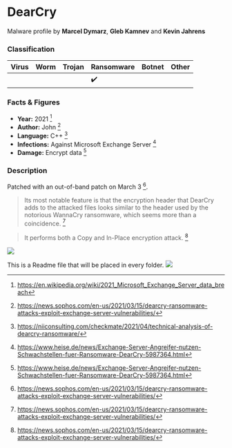 # DearCry

Malware profile by **Marcel Dymarz**, **Gleb Kamnev** and **Kevin Jahrens**

### Classification

| Virus              | Worm               | Trojan             | Ransomware         | Botnet             | Other                                   |
|:-------------------|:-------------------|:-------------------|:-------------------|:-------------------|:----------------------------------------|
|  |  |  | :heavy_check_mark: |  |  |

### Facts & Figures

* **Year:** 2021 [^1]
* **Author:** John [^2]
* **Language:** C++ [^3]
* **Infections:** Against Microsoft Exchange Server [^4]
* **Damage:** Encrypt data [^4]

### Description

Patched with an out-of-band patch on March 3 [^2].
> Its most notable feature is that the encryption header that DearCry adds to the attacked files looks similar to
> the header used by the notorious WannaCry ransomware, which seems more than a coincidence. [^2]

> It performs both a Copy and In-Place encryption attack. [^2]

![](https://news.sophos.com/wp-content/uploads/2021/03/Behavior-Table-DearCry.png)

This is a Readme file that will be placed in every folder.
![](https://news.sophos.com/wp-content/uploads/2021/03/dearcry-ransomnote_obs.png)

[^1]: https://en.wikipedia.org/wiki/2021_Microsoft_Exchange_Server_data_breach
[^2]: https://news.sophos.com/en-us/2021/03/15/dearcry-ransomware-attacks-exploit-exchange-server-vulnerabilities/
[^3]: https://niiconsulting.com/checkmate/2021/04/technical-analysis-of-dearcry-ransomware/
[^4]: https://www.heise.de/news/Exchange-Server-Angreifer-nutzen-Schwachstellen-fuer-Ransomware-DearCry-5987364.html